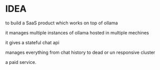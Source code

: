 # IDEA

to build a SaaS product which works on top of ollama

it manages multiple instances of ollama hosted in multiple mechines

it gives a stateful chat api

manages everything from chat history to dead or un responsive cluster

a paid service.
